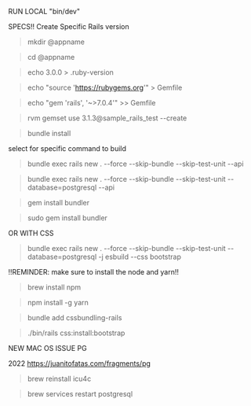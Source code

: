 RUN LOCAL "bin/dev"

SPECS!! Create Specific Rails version


> mkdir @appname

> cd @appname

> echo 3.0.0 > .ruby-version

> echo "source 'https://rubygems.org'" > Gemfile

> echo "gem 'rails', '~>7.0.4'"  >>  Gemfile

> rvm gemset use  3.1.3@sample_rails_test --create

> bundle install

select for specific command to build

> bundle exec rails new . --force --skip-bundle --skip-test-unit --api

> bundle exec rails new . --force --skip-bundle --skip-test-unit --database=postgresql --api

> gem install bundler

> sudo gem install bundler

OR WITH CSS

> bundle exec rails new . --force --skip-bundle --skip-test-unit --database=postgresql  -j esbuild --css bootstrap

!!REMINDER: make sure to install the node and yarn!!

> brew  install npm

> npm install -g yarn

> bundle add cssbundling-rails

> ./bin/rails css:install:bootstrap

NEW MAC OS ISSUE PG

2022
https://juanitofatas.com/fragments/pg
> brew reinstall icu4c

> brew services restart postgresql
